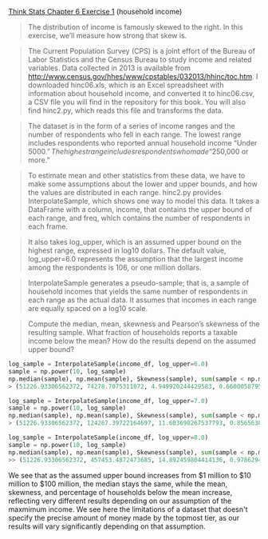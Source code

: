 [Think Stats Chapter 6 Exercise 1](http://greenteapress.com/thinkstats2/html/thinkstats2007.html#toc60) (household income)

> The distribution of income is famously skewed to the right. In this exercise, we’ll measure how strong that skew is.

> The Current Population Survey (CPS) is a joint effort of the Bureau of Labor Statistics and the Census Bureau to study income and related variables. Data collected in 2013 is available from http://www.census.gov/hhes/www/cpstables/032013/hhinc/toc.htm. I downloaded hinc06.xls, which is an Excel spreadsheet with information about household income, and converted it to hinc06.csv, a CSV file you will find in the repository for this book. You will also find hinc2.py, which reads this file and transforms the data.

> The dataset is in the form of a series of income ranges and the number of respondents who fell in each range. The lowest range includes respondents who reported annual household income “Under $5000.” The highest range includes respondents who made “$250,000 or more.”

> To estimate mean and other statistics from these data, we have to make some assumptions about the lower and upper bounds, and how the values are distributed in each range. hinc2.py provides InterpolateSample, which shows one way to model this data. It takes a DataFrame with a column, income, that contains the upper bound of each range, and freq, which contains the number of respondents in each frame.

> It also takes log_upper, which is an assumed upper bound on the highest range, expressed in log10 dollars. The default value, log_upper=6.0 represents the assumption that the largest income among the respondents is 106, or one million dollars.

> InterpolateSample generates a pseudo-sample; that is, a sample of household incomes that yields the same number of respondents in each range as the actual data. It assumes that incomes in each range are equally spaced on a log10 scale.

> Compute the median, mean, skewness and Pearson’s skewness of the resulting sample. What fraction of households reports a taxable income below the mean? How do the results depend on the assumed upper bound?


```python
log_sample = InterpolateSample(income_df, log_upper=6.0)
sample = np.power(10, log_sample)
np.median(sample), np.mean(sample), Skewness(sample), sum(sample < np.mean(sample))/sample.size
> (51226.93306562372, 74278.7075311872, 4.949920244429583, 0.660005879566872)
```

```python
log_sample = InterpolateSample(income_df, log_upper=7.0)
sample = np.power(10, log_sample)
np.median(sample), np.mean(sample), Skewness(sample), sum(sample < np.mean(sample))/sample.size
> (51226.93306562372, 124267.39722164697, 11.603690267537793, 0.8565630665207663)
```


```python
log_sample = InterpolateSample(income_df, log_upper=8.0)
sample = np.power(10, log_sample)
np.median(sample), np.mean(sample), Skewness(sample), sum(sample < np.mean(sample))/sample.size
>> (51226.93306562372, 457453.4872473685, 14.892459804414136, 0.9786294076336377)
```

We see that as the assumed upper bound increases from $1 million to $10 million to $100 million, the median stays the same, while the mean, skewness, and percentage of households below the mean increase, reflecting very different results depending on our assumption of the maxmimum income. We see here the limitations of a dataset that doesn't specify the precise amount of money made by the topmost tier, as our results will vary significantly depending on that assumption.

